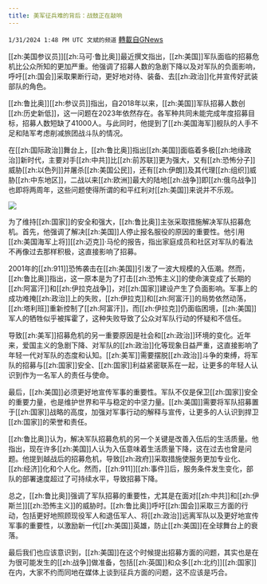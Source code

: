 ```yaml
---
title: 美军征兵难的背后：战鼓正在敲响
---
```

`1/31/2024 1:48 PM UTC 文斌的频道` [轉載自GNews](https://gnews.org/articles/2270010)

[[zh:美国参议员]][[zh:马可·鲁比奥]]最近撰文指出，[[zh:美国]]军队面临的招募危机比公众所知的更加严重。他强调了招募人数的急剧下降以及对军队的负面影响，呼吁[[zh:国会]]采取果断行动，更好地对待、装备、去[[zh:政治]]化并宣传好武装部队的角色。

[[zh:鲁比奥]][[zh:参议员]]指出，自2018年以来，[[zh:美国]]军队招募人数创[[zh:历史新低]]，这一问题在2023年依然存在。各军种共同未能完成年度招募目标，招募人数短缺了41000人。与此同时，他提到了[[zh:美国海军]]舰队的人手不足和陆军考虑削减旅团战斗队的情况。

在[[zh:国际政治]]舞台上，[[zh:鲁比奥]]指出[[zh:美国]]面临着多极[[zh:地缘政治]]新时代，主要对手[[zh:中共]]比[[zh:前苏联]]更为强大，又有[[zh:恐怖分子]]威胁[[zh:以色列]]并屠杀[[zh:美国公民]]，还有[[zh:伊朗]]及其代理[[zh:组织]]威胁[[zh:中东地区]]，二战以来[[zh:欧洲]]最大的陆地[[zh:战争]]即[[zh:俄乌战争]]也即将两周年，这些问题使得所谓的和平红利对[[zh:美国]]来说并不乐观。

![](ipfs://QmPPcv1yV17zMEjtRMdq6rgdbbV5na3fykPZuHZQrxPsnq?.png)

为了维持[[zh:国家]]的安全和强大，[[zh:鲁比奥]]主张采取措施解决军队招募危机。首先，他强调了解决[[zh:美国]]人停止报名服役的原因的重要性。他引用[[zh:美国海军上将]][[zh:迈克]]·马伦的报告，指出家庭成员和社区对军队的看法不再像过去那样积极，这直接影响了招募。

2001年的[[zh:911]]恐怖袭击在[[zh:美国]]引发了一波大规模的入伍潮。然而，[[zh:鲁比奥]]指出，这一原本是为了打击[[zh:恐怖主义]]的使命演变成了长期的[[zh:阿富汗]]和[[zh:伊拉克战争]]，对[[zh:国家]]建设产生了负面影响。军事上的成功难掩[[zh:政治]]上的失败，[[zh:伊拉克]]和[[zh:阿富汗]]的局势依然动荡，[[zh:塔利班]]重新控制了[[zh:阿富汗]]，而[[zh:伊拉克]]仍面临困境，[[zh:美国]]军人的牺牲似乎被挥霍了，这种失败导致了公众对军队行动的怀疑和不信任。

导致[[zh:美军]]招募危机的另一重要原因是社会和[[zh:政治]]环境的变化。近年来，爱国主义的急剧下降、对军队的[[zh:政治]]化等现象日益严重，这直接影响了年轻一代对军队的态度和认知。[[zh:美军]]需要摆脱[[zh:政治]]斗争的束缚，将军队的招募与[[zh:国家]]安全、[[zh:国家]]利益紧密联系在一起，让更多的年轻人认识到作为一名军人的责任与使命。

最后，[[zh:美国]]必须更好地宣传军事的重要性。军队不仅是保卫[[zh:国家]]安全的重要力量，也是维护世界和平与稳定的中坚力量。[[zh:美国]]需要将军队招募置于[[zh:国家]]战略的高度，加强对军事行动的解释与宣传，让更多的人认识到捍卫[[zh:国家]]的荣誉和责任。

[[zh:鲁比奥]]认为，解决军队招募危机的另一个关键是改善入伍后的生活质量。他指出，现在许多[[zh:美国]]人认为入伍意味着生活质量下降，这在过去也曾是问题。他提到越战后的招募危机，导致[[zh:政府]]采取措施使服务更加专业化、[[zh:经济]]化和个人化。然而，[[zh:911]][[zh:事件]]后，服务条件发生变化，部队的部署速度超过了可持续水平，导致招募下降。

总之，[[zh:鲁比奥]]强调了军队招募的重要性，尤其是在面对[[zh:中共]]和[[zh:伊斯兰]][[zh:恐怖主义]]的威胁时。[[zh:鲁比奥]]呼吁[[zh:国会]]采取三方面的行动，包括更好地照顾现役军人和退伍军人、将[[zh:政治]]远离军队以及更好地宣传军事的重要性，以激励新一代[[zh:美国]]英雄，防止[[zh:美国]]在全球舞台上的衰落。

最后我们也应该意识到，[[zh:美国]]在这个时候提出招募方面的问题，其实也是在为很可能发生的[[zh:战争]]做准备，包括[[zh:英国]]和众多[[zh:北约]][[zh:国家]]在内，大家不约而同地在媒体上谈到征兵方面的问题，这不应该是巧合。
